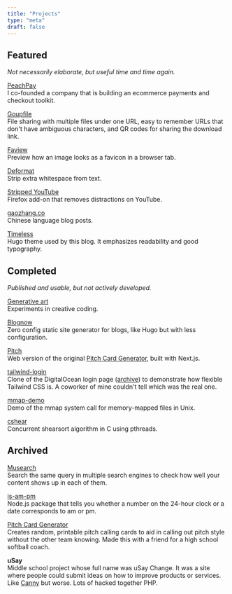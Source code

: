 ```yaml
---
title: "Projects"
type: "meta"
draft: false
---
```


## Featured

*Not necessarily elaborate, but useful time and time again.*

[PeachPay](https://peachpay.app) \
I co-founded a company that is building an ecommerce payments and checkout toolkit.

[Goupfile](https://goupfile.johnjago.com) \
File sharing with multiple files under one URL, easy to remember URLs that don't have ambiguous characters, and QR codes for sharing the download link.

[Faview](https://faview.johnjago.com) \
Preview how an image looks as a favicon in a browser tab.

[Deformat](https://deformat.johnjago.com) \
Strip extra whitespace from text.

[Stripped YouTube](https://addons.mozilla.org/en-US/firefox/addon/stripped-youtube/) \
Firefox add-on that removes distractions on YouTube.

[gaozhang.co](https://gaozhang.co/) \
Chinese language blog posts.

[Timeless](https://github.com/johnjago/timeless) \
Hugo theme used by this blog. It emphasizes readability and good typography.

## Completed

*Published and usable, but not actively developed.*

[Generative art](https://github.com/undostudio/generative-art#generative-art--undostudio) \
Experiments in creative coding.

[Blognow](https://github.com/johnjago/blognow) \
Zero config static site generator for blogs, like Hugo but with less configuration.

[Pitch](https://pitch-iota.vercel.app/) \
Web version of the original [Pitch Card Generator](projects#archived), built with Next.js.

[tailwind-login](https://johnjago.github.io/tailwind-login/) \
Clone of the DigitalOcean login page ([archive](http://web.archive.org/web/20190113042309/https://cloud.digitalocean.com/login)) to demonstrate how flexible Tailwind CSS is. A coworker of mine couldn't tell which was the real one.

[mmap-demo](https://github.com/johnjago/mmap-demo) \
Demo of the mmap system call for memory-mapped files in Unix.

[cshear](https://github.com/johnjago/cshear) \
Concurrent shearsort algorithm in C using pthreads.

## Archived

[Musearch](https://github.com/johnjago/musearch) \
Search the same query in multiple search engines to check how well your content shows up in each of them.

[is-am-pm](https://www.npmjs.com/package/is-am-pm) \
Node.js package that tells you whether a number on the 24-hour clock or a date corresponds to am or pm.

[Pitch Card Generator](https://github.com/johnjago/pitch-card-generator) \
Creates random, printable pitch calling cards to aid in calling out pitch style without the other team knowing. Made this with a friend for a high school softball coach.

**uSay**\
Middle school project whose full name was uSay Change. It was a site where people could submit ideas on how to improve products or services. Like [Canny](https://canny.io/) but worse. Lots of hacked together PHP.
